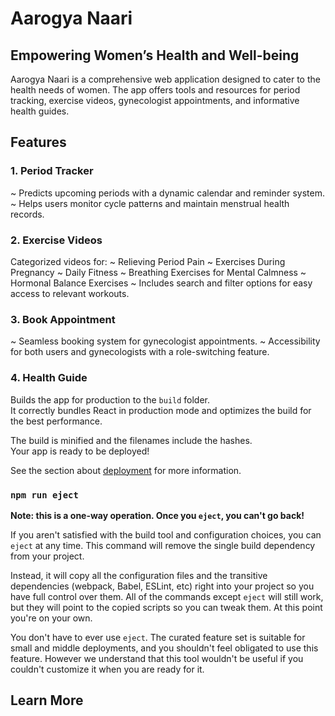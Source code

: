 # Aarogya Naari

## Empowering Women’s Health and Well-being

Aarogya Naari is a comprehensive web application designed to cater to the health needs of women. The app offers tools and resources for period tracking, exercise videos, gynecologist appointments, and informative health guides.

## Features

### 1. Period Tracker

~ Predicts upcoming periods with a dynamic calendar and reminder system.
~ Helps users monitor cycle patterns and maintain menstrual health records.

### 2. Exercise Videos

Categorized videos for:
 ~ Relieving Period Pain
~ Exercises During Pregnancy
~ Daily Fitness
~ Breathing Exercises for Mental Calmness
~ Hormonal Balance Exercises
~ Includes search and filter options for easy access to relevant workouts.

### 3. Book Appointment

~ Seamless booking system for gynecologist appointments.
~ Accessibility for both users and gynecologists with a role-switching feature.

### 4. Health Guide

Builds the app for production to the `build` folder.\
It correctly bundles React in production mode and optimizes the build for the best performance.

The build is minified and the filenames include the hashes.\
Your app is ready to be deployed!

See the section about [deployment](https://facebook.github.io/create-react-app/docs/deployment) for more information.

### `npm run eject`

**Note: this is a one-way operation. Once you `eject`, you can't go back!**

If you aren't satisfied with the build tool and configuration choices, you can `eject` at any time. This command will remove the single build dependency from your project.

Instead, it will copy all the configuration files and the transitive dependencies (webpack, Babel, ESLint, etc) right into your project so you have full control over them. All of the commands except `eject` will still work, but they will point to the copied scripts so you can tweak them. At this point you're on your own.

You don't have to ever use `eject`. The curated feature set is suitable for small and middle deployments, and you shouldn't feel obligated to use this feature. However we understand that this tool wouldn't be useful if you couldn't customize it when you are ready for it.

## Learn More

